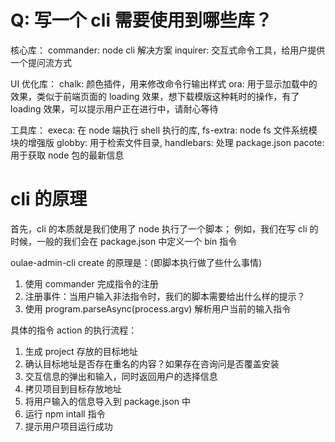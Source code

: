 # Q: 写一个 cli 需要使用到哪些库？

核心库：
commander: node cli 解决方案
inquirer: 交互式命令工具，给用户提供一个提问流方式

UI 优化库：
chalk: 颜色插件，用来修改命令行输出样式
ora: 用于显示加载中的效果，类似于前端页面的 loading 效果，想下载模版这种耗时的操作，有了 loading 效果，可以提示用户正在进行中，请耐心等待

工具库：
execa: 在 node 端执行 shell 执行的库,
fs-extra: node fs 文件系统模块的增强版
globby: 用于检索文件目录,
handlebars: 处理 package.json
pacote: 用于获取 node 包的最新信息

# cli 的原理

首先，cli 的本质就是我们使用了 node 执行了一个脚本；
例如，我们在写 cli 的时候，一般的我们会在 package.json 中定义一个 bin 指令

oulae-admin-cli create 的原理是：(即脚本执行做了些什么事情)

1. 使用 commander 完成指令的注册
2. 注册事件：当用户输入非法指令时，我们的脚本需要给出什么样的提示？
3. 使用 program.parseAsync(process.argv) 解析用户当前的输入指令

具体的指令 action 的执行流程：

1. 生成 project 存放的目标地址
2. 确认目标地址是否存在重名的内容？如果存在咨询问是否覆盖安装
3. 交互信息的弹出和输入，同时返回用户的选择信息
4. 拷贝项目到目标存放地址
5. 将用户输入的信息导入到 package.json 中
6. 运行 npm intall 指令
7. 提示用户项目运行成功
